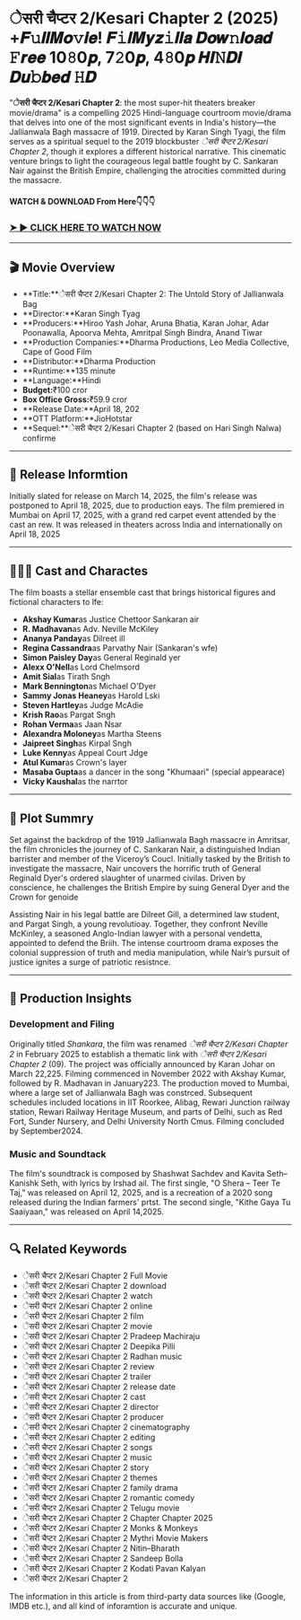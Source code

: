 # ेसरी चैप्टर 2/Kesari Chapter 2 (2025) +𝑭𝚞𝒍𝒍𝑴𝒐𝚟𝒊𝒆! 𝑭𝚒𝒍𝑴𝒚𝒛𝚒𝒍𝒍𝒂 𝑫𝒐𝒘𝚗𝒍𝒐𝒂𝒅 𝙵𝒓𝒆𝒆 10𝟾0𝒑, 7𝟸0𝒑, 4𝟾0𝒑 𝑯𝑰𝙽𝑫𝑰 𝑫𝒖𝚋𝒃𝒆𝒅 𝙷𝑫

"**ेसरी चैप्टर 2/Kesari Chapter 2**: the most super-hit theaters breaker movie/drama" is a compelling 2025 Hindi-language courtroom movie/drama that delves into one of the most significant events in India's history—the Jallianwala Bagh massacre of 1919. Directed by Karan Singh Tyagi, the film serves as a spiritual sequel to the 2019 blockbuster *ेसरी चैप्टर 2/Kesari Chapter 2*, though it explores a different historical narrative. This cinematic venture brings to light the courageous legal battle fought by C. Sankaran Nair against the British Empire, challenging the atrocities committed during the massacre.

#### WATCH & DOWNLOAD From Here👇👇👇

### <a href="https://t.co/XRRSKhXIhj" rel="nofollow">➤ ► CLICK HERE TO WATCH NOW</a>

---

## 🎬 Movie Overview

- **Title:**ेसरी चैप्टर 2/Kesari Chapter 2: The Untold Story of Jallianwala Bag  
- **Director:**Karan Singh Tyag  
- **Producers:**Hiroo Yash Johar, Aruna Bhatia, Karan Johar, Adar Poonawalla, Apoorva Mehta, Amritpal Singh Bindra, Anand Tiwar  
- **Production Companies:**Dharma Productions, Leo Media Collective, Cape of Good Film  
- **Distributor:**Dharma Production  
- **Runtime:**135 minute  
- **Language:**Hindi  
- **Budget:**₹100 cror  
- **Box Office Gross:**₹59.9 cror  
- **Release Date:**April 18, 202  
- **OTT Platform:**JioHotstar  
- **Sequel:**ेसरी चैप्टर 2/Kesari Chapter 2 (based on Hari Singh Nalwa) confirme

---

## 📅 Release Informtion

Initially slated for release on March 14, 2025, the film's release was postponed to April 18, 2025, due to production eays. The film premiered in Mumbai on April 17, 2025, with a grand red carpet event attended by the cast an rew. It was released in theaters across India and internationally on April 18, 2025 

---

## 🧑‍🤝‍🧑 Cast and Charactes

The film boasts a stellar ensemble cast that brings historical figures and fictional characters to lfe:

- **Akshay Kumar**as Justice Chettoor Sankaran air  
- **R. Madhavan**as Adv. Neville McKiley  
- **Ananya Panday**as Dilreet ill  
- **Regina Cassandra**as Parvathy Nair (Sankaran's wfe)  
- **Simon Paisley Day**as General Reginald yer  
- **Alexx O'Nell**as Lord Chelmsord  
- **Amit Sial**as Tirath Sngh  
- **Mark Bennington**as Michael O'Dyer  
- **Sammy Jonas Heaney**as Harold Lski  
- **Steven Hartley**as Judge McAdie  
- **Krish Rao**as Pargat Sngh  
- **Rohan Verma**as Jaan Nsar  
- **Alexandra Moloney**as Martha Steens  
- **Jaipreet Singh**as Kirpal Sngh  
- **Luke Kenny**as Appeal Court Jdge  
- **Atul Kumar**as Crown's layer  
- **Masaba Gupta**as a dancer in the song "Khumaari" (special appearace)  
- **Vicky Kaushal**as the narrtor

---

## 📖 Plot Summry

Set against the backdrop of the 1919 Jallianwala Bagh massacre in Amritsar, the film chronicles the journey of C. Sankaran Nair, a distinguished Indian barrister and member of the Viceroy’s Coucl. Initially tasked by the British to investigate the massacre, Nair uncovers the horrific truth of General Reginald Dyer's ordered slaughter of unarmed civilas. Driven by conscience, he challenges the British Empire by suing General Dyer and the Crown for genoide

Assisting Nair in his legal battle are Dilreet Gill, a determined law student, and Pargat Singh, a young revolutioay. Together, they confront Neville McKinley, a seasoned Anglo-Indian lawyer with a personal vendetta, appointed to defend the Briih. The intense courtroom drama exposes the colonial suppression of truth and media manipulation, while Nair’s pursuit of justice ignites a surge of patriotic resistnce.

---

## 🎥 Production Insights

### Development and Filing

Originally titled *Shankara*, the film was renamed *ेसरी चैप्टर 2/Kesari Chapter 2* in February 2025 to establish a thematic link with *ेसरी चैप्टर 2/Kesari Chapter 2* (09). The project was officially announced by Karan Johar on March 22,225. Filming commenced in November 2022 with Akshay Kumar, followed by R. Madhavan in January223. The production moved to Mumbai, where a large set of Jallianwala Bagh was constrced. Subsequent schedules included locations in IIT Roorkee, Alibag, Rewari Junction railway station, Rewari Railway Heritage Museum, and parts of Delhi, such as Red Fort, Sunder Nursery, and Delhi University North Cmus. Filming concluded by September2024.

### Music and Soundtack

The film's soundtrack is composed by Shashwat Sachdev and Kavita Seth–Kanishk Seth, with lyrics by Irshad ail. The first single, "O Shera – Teer Te Taj," was released on April 12, 2025, and is a recreation of a 2020 song released during the Indian farmers' prtst. The second single, "Kithe Gaya Tu Saaiyaan," was released on April 14,2025.

---

## 🔍 Related Keywords

- ेसरी चैप्टर 2/Kesari Chapter 2 Full Movie  
- ेसरी चैप्टर 2/Kesari Chapter 2 download  
- ेसरी चैप्टर 2/Kesari Chapter 2 watch  
- ेसरी चैप्टर 2/Kesari Chapter 2 online  
- ेसरी चैप्टर 2/Kesari Chapter 2 film  
- ेसरी चैप्टर 2/Kesari Chapter 2 movie  
- ेसरी चैप्टर 2/Kesari Chapter 2 Pradeep Machiraju  
- ेसरी चैप्टर 2/Kesari Chapter 2 Deepika Pilli  
- ेसरी चैप्टर 2/Kesari Chapter 2 Radhan music  
- ेसरी चैप्टर 2/Kesari Chapter 2 review  
- ेसरी चैप्टर 2/Kesari Chapter 2 trailer  
- ेसरी चैप्टर 2/Kesari Chapter 2 release date  
- ेसरी चैप्टर 2/Kesari Chapter 2 cast  
- ेसरी चैप्टर 2/Kesari Chapter 2 director  
- ेसरी चैप्टर 2/Kesari Chapter 2 producer  
- ेसरी चैप्टर 2/Kesari Chapter 2 cinematography  
- ेसरी चैप्टर 2/Kesari Chapter 2 editing  
- ेसरी चैप्टर 2/Kesari Chapter 2 songs  
- ेसरी चैप्टर 2/Kesari Chapter 2 music  
- ेसरी चैप्टर 2/Kesari Chapter 2 story  
- ेसरी चैप्टर 2/Kesari Chapter 2 themes  
- ेसरी चैप्टर 2/Kesari Chapter 2 family drama  
- ेसरी चैप्टर 2/Kesari Chapter 2 romantic comedy  
- ेसरी चैप्टर 2/Kesari Chapter 2 Telugu movie  
- ेसरी चैप्टर 2/Kesari Chapter 2 Chapter Chapter 2025  
- ेसरी चैप्टर 2/Kesari Chapter 2 Monks & Monkeys  
- ेसरी चैप्टर 2/Kesari Chapter 2 Mythri Movie Makers  
- ेसरी चैप्टर 2/Kesari Chapter 2 Nitin–Bharath  
- ेसरी चैप्टर 2/Kesari Chapter 2 Sandeep Bolla  
- ेसरी चैप्टर 2/Kesari Chapter 2 Kodati Pavan Kalyan  
- ेसरी चैप्टर 2/Kesari Chapter 2

<p>The information in this article is from third-party data sources like (Google, IMDB etc.), and all kind of inforamtion is accurate and unique.</p>

